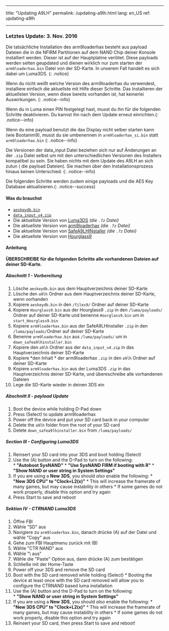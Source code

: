 * * *

title: "Updating A9LH" permalink: /updating-a9lh.html lang: en_US ref: updating-a9lh

* * *

### Letztes Update: 3. Nov. 2016

Die tatsächliche Installation des arm9loaderhax besteht aus payload Dateien die in die NFIRM Partitionen auf dem NAND Chip deiner Konsole installiert werden. Dieser ist auf der Hauptplatine verlötet. Diese payloads werden selten geupdated und dienen wirklich nur zum starten der `arm9loaderhax.bin` Datei von der SD-Karte. In unserem Fall handelt es sich dabei um Luma3DS. {: .notice}

Wenn du nicht weißt welche Version des arm9loaderhax du verwendest, installiere einfach die aktuellste mit Hilfe dieser Schritte. Das Installieren der aktuellsten Version, wenn diese bereits vorhanden ist, hat keinerlei Auswirkungen. {: .notice--info}

Wenn du in Luma einen PIN festgelegt hast, musst du ihn für die folgenden Schritte deaktivieren. Du kannst ihn nach dem Update erneut einrichten.{: .notice--info}

Wenn du eine payload benutzt die das Display nicht selber starten kann (wie Bootanim9), musst du sie umbenennen in `arm9loaderhax_si.bin` statt `arm9loaderhax.bin` {: .notice--info}

Die Versionen der data_input Datei beziehen sich nur auf Änderungen an der `.zip` Datei selbst um mit den unterschiedlichen Versionen des Installers kompatibel zu sein. Sie haben *nichts* mit dem Update des A9LH an sich zutun ( die payload Dateien). Sie machen über den Installationsprozess hinaus keinen Unterschied. {: .notice--info}

Die folgenden Schritte werden zudem einige payloads und die AES Key Database aktualisieren.{: .notice--success}

#### Was du brauchst

* [`aeskeydb.bin`](magnet:?xt=urn:btih:18b3a17f78e2376e05feaa150749d9fd689b25dc&dn=aeskeydb.bin&tr=udp%3A%2F%2Ftracker.coppersurfer.tk%3A6969%2Fannounce&tr=udp%3A%2F%2Ftracker.opentrackr.org%3A1337%2Fannounce&tr=http%3A%2F%2Ftracker.opentrackr.org%3A1337%2Fannounce&tr=udp%3A%2F%2Fzer0day.ch%3A1337%2Fannounce&tr=udp%3A%2F%2Ftracker.leechers-paradise.org%3A6969%2Fannounce&tr=http%3A%2F%2Fexplodie.org%3A6969%2Fannounce&tr=udp%3A%2F%2Fexplodie.org%3A6969%2Fannounce&tr=udp%3A%2F%2F9.rarbg.com%3A2710%2Fannounce&tr=udp%3A%2F%2Fp4p.arenabg.com%3A1337%2Fannounce&tr=http%3A%2F%2Fp4p.arenabg.com%3A1337%2Fannounce&tr=udp%3A%2F%2Ftracker.aletorrenty.pl%3A2710%2Fannounce&tr=http%3A%2F%2Ftracker.aletorrenty.pl%3A2710%2Fannounce&tr=http%3A%2F%2Ftracker1.wasabii.com.tw%3A6969%2Fannounce&tr=http%3A%2F%2Ftracker.baravik.org%3A6970%2Fannounce&tr=http%3A%2F%2Ftracker.tfile.me%2Fannounce&tr=udp%3A%2F%2Ftorrent.gresille.org%3A80%2Fannounce&tr=http%3A%2F%2Ftorrent.gresille.org%2Fannounce&tr=udp%3A%2F%2Ftracker.yoshi210.com%3A6969%2Fannounce&tr=udp%3A%2F%2Ftracker.tiny-vps.com%3A6969%2Fannounce&tr=udp%3A%2F%2Ftracker.filetracker.pl%3A8089%2Fannounce)
* [`data_input_v4.zip`](magnet:?xt=urn:btih:00f03ff69b5961307303d5e4778a2f65a528bf2d&dn=data%5Finput%5Fv4.zip&tr=udp%3A%2F%2Ftracker.coppersurfer.tk%3A6969%2Fannounce&tr=udp%3A%2F%2Ftracker.opentrackr.org%3A1337%2Fannounce&tr=http%3A%2F%2Ftracker.opentrackr.org%3A1337%2Fannounce&tr=udp%3A%2F%2Fzer0day.ch%3A1337%2Fannounce&tr=udp%3A%2F%2Ftracker.leechers-paradise.org%3A6969%2Fannounce&tr=http%3A%2F%2Fexplodie.org%3A6969%2Fannounce&tr=udp%3A%2F%2Fexplodie.org%3A6969%2Fannounce&tr=udp%3A%2F%2F9.rarbg.com%3A2710%2Fannounce&tr=udp%3A%2F%2Fp4p.arenabg.com%3A1337%2Fannounce&tr=http%3A%2F%2Fp4p.arenabg.com%3A1337%2Fannounce&tr=udp%3A%2F%2Ftracker.aletorrenty.pl%3A2710%2Fannounce&tr=http%3A%2F%2Ftracker.aletorrenty.pl%3A2710%2Fannounce&tr=http%3A%2F%2Ftracker1.wasabii.com.tw%3A6969%2Fannounce&tr=http%3A%2F%2Ftracker.baravik.org%3A6970%2Fannounce&tr=http%3A%2F%2Ftracker.tfile.me%2Fannounce&tr=udp%3A%2F%2Ftorrent.gresille.org%3A80%2Fannounce&tr=http%3A%2F%2Ftorrent.gresille.org%2Fannounce&tr=udp%3A%2F%2Ftracker.yoshi210.com%3A6969%2Fannounce&tr=udp%3A%2F%2Ftracker.tiny-vps.com%3A6969%2Fannounce&tr=udp%3A%2F%2Ftracker.filetracker.pl%3A8089%2Fannounce)
* Die aktuellste Version von [Luma3DS](https://github.com/AuroraWright/Luma3DS/releases/latest) *(die `.7z` Datei)*
* Die aktuellste Version von [arm9loaderhax](https://github.com/AuroraWright/arm9loaderhax/releases/latest) *(die `.7z` Datei)*
* Die aktuellste Version von [SafeA9LHINstaller](https://github.com/AuroraWright/SafeA9LHInstaller/releases/latest) *(die `.7z` Datei)*
* Die aktuellste Version von [Hourglass9](https://github.com/d0k3/Hourglass9/releases/latest)

#### Anleitung

**ÜBERSCHREIBE für die folgenden Schritte alle vorhandenen Dateien auf deiner SD-Karte.**

##### Abschnitt 1 - Vorbereitung

  1. Lösche `aeskeydb.bin` aus dem Hauptverzeichnis deiner SD-Karte
  2. Lösche den `a9lh` Ordner aus dem Hauptverzeichnis deiner SD-Karte, wenn vorhanden
  3. Kopiere `aeskeydb.bin` in den `/files9/` Ordner auf deiner SD-Karte
  4. Kopiere `Hourglass9.bin` aus der Hourglass9 `.zip` in den `/luma/payloads/` Ordner auf deiner SD-Karte und benenne `Hourglass9.bin` um in `start_Hourglass9.bin`
  5. Kopiere `arm9loaderhax.bin` aus der SafeA9LHInstaller `.zip` in den `/luma/payloads/`Ordner auf deiner SD-Karte
  6. Benenne `arm9loaderhax.bin` aus `/luma/payloads/` um in `down_safea9lhinstaller.bin`
  7. Kopiere den `a9lh` Ordner aus der `data_input_v4.zip` in das Hauptverzeichnis deiner SD-Karte
  8. Kopiere *den Inhalt * der arm9loaderhax `.zip` in den `a9lh` Ordner auf deiner SD-Karte
  9. Kopiere `arm9loaderhax.bin` aus der Luma3DS `.zip` in das Hauptverzeichnis deiner SD-Karte, und übereschreibe alle vorhandenen Dateien
 10. Lege die SD-Karte wieder in deinen 3DS ein

##### Abschnitt II - payload Update

  1. Boot the device while holding D-Pad down
  2. Press (Select) to update arm9loaderhax
  3. Power off the device and put your SD card back in your computer
  4. Delete the `a9lh` folder from the root of your SD card
  5. Delete `down_safea9lhinstaller.bin` from `/luma/payloads/`

##### Section III - Configuring Luma3DS

  1. Reinsert your SD card into your 3DS and boot holding (Select)
  2. Use the (A) button and the D-Pad to turn on the following:  
    * **"Autoboot SysNAND"**
    * **"Use SysNAND FIRM if booting with R"**
    * **"Show NAND or user string in System Settings"**
  3. If you are using a **New 3DS**, you should *also* enable the following: 
    * **"New 3DS CPU" to "Clock+L2(x)"**
    * This will increase the framerate of many games, but may cause instability in others
    * If some games do not work properly, disable this option and try again
  4. Press Start to save and reboot

##### Sektion IV - CTRNAND Luma3DS

  1. Öffne FBI
  2. Wähle "SD" aus
  3. Navigiere zu `arm9loaderhax.bin`, danach drücke (A) auf der Datei und wähle "Copy" aus
  4. Gehe zum FBI Hauptmenu zurück mit (B)
  5. Wähle "CTR NAND" aus
  6. Wähle "\ aus<current directory>"
  7. Wähle die "Paste" Option aus, dann drücke (A) zum bestätigen
  8. Schließe mit der Home-Taste
  9. Power off your 3DS and remove the SD card
 10. Boot with the SD card removed while holding (Select) 
    * Booting the device at least once with the SD card removed will allow you to configure the CTRNAND based luma installation
 11. Use the (A) button and the D-Pad to turn on the following:  
    * **"Show NAND or user string in System Settings"**
 12. If you are using a **New 3DS**, you should *also* enable the following: 
    * **"New 3DS CPU" to "Clock+L2(x)"**
    * This will increase the framerate of many games, but may cause instability in others
    * If some games do not work properly, disable this option and try again
 13. Reinsert your SD card, then press Start to save and reboot!